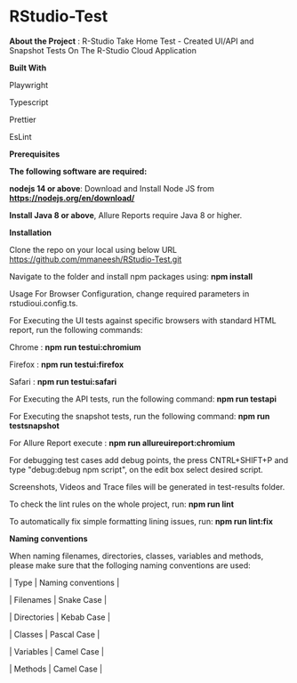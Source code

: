 # RStudio-Test
**About the Project** : R-Studio Take Home Test - Created UI/API and Snapshot Tests On The R-Studio Cloud Application



**Built With**

Playwright 

Typescript 

Prettier 

EsLint 



**Prerequisites**

**The following software are required:**

**nodejs 14 or above**: Download and Install Node JS from **https://nodejs.org/en/download/**

**Install Java 8 or above**, Allure Reports require Java 8 or higher.


**Installation**

Clone the repo on your local using below URL
https://github.com/mmaneesh/RStudio-Test.git

Navigate to the folder and install npm packages using: **npm install**

Usage
For Browser Configuration, change required parameters in rstudioui.config.ts.


  
For Executing the UI tests against specific browsers with standard HTML report, run the following commands:

Chrome : **npm run testui:chromium**

Firefox : **npm run testui:firefox**

Safari : **npm run testui:safari**
  
For Executing the API tests, run the following command:
**npm run testapi**

For Executing the snapshot tests, run the following command:
**npm run testsnapshot**
  
For Allure Report execute :
**npm run allureuireport:chromium**


  
For debugging test cases add debug points, the press CNTRL+SHIFT+P and type "debug:debug npm script", on the edit box select desired script.
  
Screenshots, Videos and Trace files will be generated in test-results folder.

To check the lint rules on the whole project, run: **npm run lint** 

To automatically fix simple formatting lining issues, run: **npm run lint:fix**



**Naming conventions**
  
When naming filenames, directories, classes, variables and methods, please make sure that the folloging naming conventions are used:

| Type | Naming conventions |

| Filenames | Snake Case | 

| Directories | Kebab Case |

| Classes | Pascal Case |

| Variables | Camel Case |

| Methods | Camel Case |
